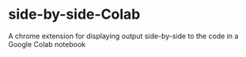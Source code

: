 # side-by-side-Colab
A chrome extension for displaying output side-by-side to the code in a Google Colab notebook
